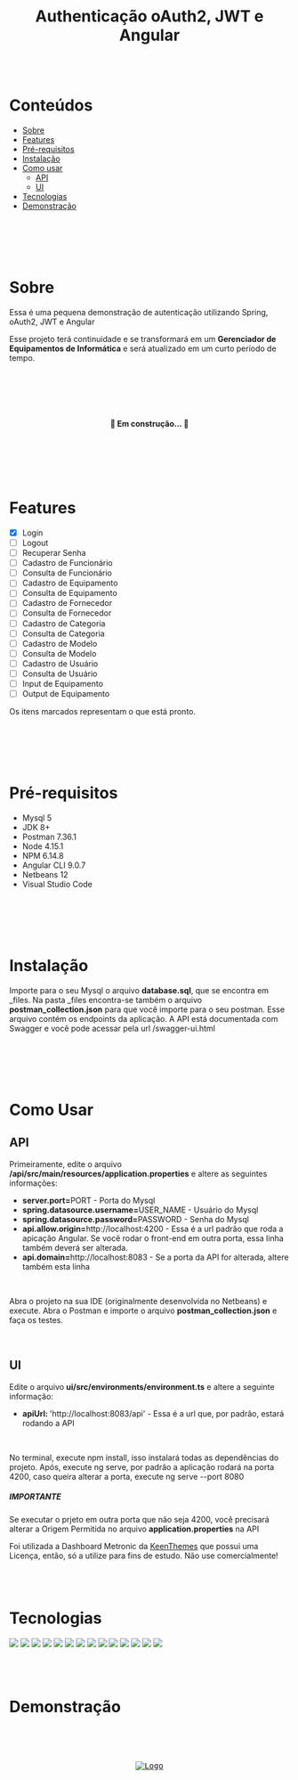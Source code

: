 <h1 align="center">Authenticação oAuth2, JWT e Angular</h1>

</br></br>

Conteúdos
=================
<!--ts-->
   * [Sobre](#sobre)
   * [Features](#features)
   * [Pré-requisitos](#pre-requisitos)
   * [Instalação](#instalacao)     
   * [Como usar](#como-usar)  
       * [API](#api)
       * [UI](#ui)   
   * [Tecnologias](#tecnologias)
   * [Demonstração](#demonstracao)
<!--te-->

</br></br></br></br>

<div id="sobre"></div>

# Sobre
<div>
<p align="left">Essa é uma pequena demonstração de autenticação utilizando Spring, oAuth2, JWT e Angular</p>
<p align="left">Esse projeto terá continuidade e se transformará em um <b>Gerenciador de Equipamentos de Informática</b> e será atualizado em um curto período de tempo.</p>
</div>

</br></br></br></br>

<h4 align="center"> 
🚧  Em construção...  🚧
</h4>

</br></br></br></br>


<div id="features"></div>

# Features
- [x] Login
- [ ] Logout
- [ ] Recuperar Senha
- [ ] Cadastro de Funcionário
- [ ] Consulta de Funcionário
- [ ] Cadastro de Equipamento
- [ ] Consulta de Equipamento
- [ ] Cadastro de Fornecedor
- [ ] Consulta de Fornecedor
- [ ] Cadastro de Categoria
- [ ] Consulta de Categoria
- [ ] Cadastro de Modelo
- [ ] Consulta de Modelo
- [ ] Cadastro de Usuário
- [ ] Consulta de Usuário
- [ ] Input de Equipamento
- [ ] Output de Equipamento

<p>Os itens marcados representam o que está pronto.</p>

</br></br></br></br>


<div id="pre-requisitos"></div>

# Pré-requisitos
<p align="left">
  <ul>
    <li>Mysql 5</li>
    <li>JDK 8+</li>
    <li>Postman 7.36.1</li>
    <li>Node 4.15.1</li>
    <li>NPM 6.14.8</li>
    <li>Angular CLI 9.0.7</li>
    <li>Netbeans 12</li>
    <li>Visual Studio Code</li>
    </ul>
  </p>


</br></br></br></br>

<div id="instalacao"></div>

# Instalação
<div>
<p align="left">Importe para o seu Mysql o arquivo <b>database.sql</b>, que se encontra em _files. Na pasta _files encontra-se também o arquivo <b>postman_collection.json</b> para que você importe para o seu postman. Esse arquivo contém os endpoints da aplicação. A API está documentada com Swagger e você pode acessar pela url /swagger-ui.html</p>
</div>

</br></br></br></br>

<div id="como-usar"></div>

# Como Usar

<div id="api"></div>

## API
<div>
<p align="left">Primeiramente, edite o arquivo <b>/api/src/main/resources/application.properties</b> e altere as seguintes informações:</p>  
  <ul>
  <li><b>server.port=</b>PORT - Porta do Mysql</li>
  <li><b>spring.datasource.username=</b>USER_NAME - Usuário do Mysql</li>
  <li><b>spring.datasource.password=</b>PASSWORD - Senha do Mysql</li>
  <li><b>api.allow.origin=</b>http://localhost:4200 - Essa é a url padrão que roda a apicação Angular. Se você rodar o front-end em outra porta, essa linha também deverá ser alterada.</li>
  <li><b>api.domain=</b>http://localhost:8083 - Se a porta da API for alterada, altere também esta linha</li>
  </ul>  
 </br>
 <p align="left">Abra o projeto na sua IDE (originalmente desenvolvida no Netbeans) e execute. Abra o Postman e importe o arquivo <b>postman_collection.json</b> e faça os testes.</p>  
</div>

</br>

<div id="ui"></div>
  
## UI
<div>
<p align="left">Edite o arquivo <b>ui/src/environments/environment.ts</b> e altere a seguinte informação:</p>  
<ul>
<li><b>apiUrl: </b>'http://localhost:8083/api' - Essa é a url que, por padrão, estará rodando a API</li>  
</ul>  
</br>
<p align="left">No terminal, execute npm install, isso instalará todas as dependências do projeto. Após, execute ng serve, por padrão a aplicação rodará na porta 4200, caso queira alterar a porta, execute ng serve --port 8080</p>  
<h5><b>IMPORTANTE</b></h5>
<p align="left">Se executar o prjeto em outra porta que não seja 4200, você precisará alterar a Origem Permitida no arquivo <b>application.properties</b> na API</p>
<p>Foi utilizada a Dashboard Metronic da <a href="https://keenthemes.com/metronic/" target="_blank">KeenThemes</a> que possui uma Licença, então, só a utilize para fins de estudo. Não use comercialmente!</p>
</div>

</br></br>

<div id="tecnologias"><div>

# Tecnologias 
<div>
<img src="https://img.shields.io/static/v1?label=Java&message=11&color=green"/>
<img src="https://img.shields.io/static/v1?label=spring-boot&message=2.4.1&color=green"/>
<img src="https://img.shields.io/static/v1?label=oauth&message=2.2.6&color=green"/>
<img src="https://img.shields.io/static/v1?label=jwt&message=1.1.0&color=green"/>
<img src="https://img.shields.io/static/v1?label=mysql&message=5&color=green"/>
<img src="https://img.shields.io/static/v1?label=swagger&message=2.6.0&color=green"/>
<img src="https://img.shields.io/static/v1?label=angular&message=9&color=green"/>
  
<img src="https://img.shields.io/static/v1?label=angular-jwt&message=5.0.2&color=green"/>
<img src="https://img.shields.io/static/v1?label=ng2-toasty&message=4.0.3&color=green"/>
<img src="https://img.shields.io/static/v1?label=rxjs&message=6.5.4&color=green"/>
<img src="https://img.shields.io/static/v1?label=rxjs-compat&message=6.6.3&color=green"/>
<img src="https://img.shields.io/static/v1?label=bootstrap&message=4.5.3&color=green"/>
<img src="https://img.shields.io/static/v1?label=ngx-loading&message=8.0.0&color=green"/>

<img src="https://img.shields.io/static/v1?label=metronic&message=7.0.8&color=green"/>
</div>



</br></br>

<div id="demonstracao"></div>
  
# Demonstração
<pre>
<div>
<p align="center">
<a target="_blank" rel="noopener noreferrer" href="https://github.com/fmatheus21/authentication_oauth2_jwt/blob/master/_files/demonstracao.gif">
<img src="https://github.com/fmatheus21/authentication_oauth2_jwt/blob/master/_files/demonstracao.gif" alt="Logo" style="max-width:100%;" ></a>
</p>
</div>
</pre>
